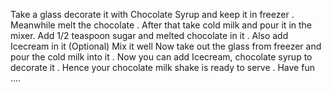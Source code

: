 Take a glass decorate it with Chocolate Syrup and keep it in freezer .
Meanwhile melt the chocolate .
After that take cold milk and pour it in the mixer.
Add 1/2 teaspoon sugar  and melted chocolate in it .
Also add Icecream in it (Optional)
Mix it well
Now take out the glass from freezer and pour the cold milk into it .
Now you can add Icecream,  chocolate syrup to decorate it .
Hence your chocolate milk shake is ready to serve .
Have fun ....